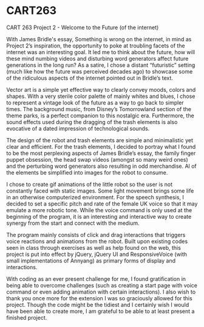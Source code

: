 # CART263
CART 263 Project 2 - Welcome to the Future (of the internet)

With James Bridle's essay, Something is wrong on the internet, in mind as Project 2’s inspiration, the opportunity to poke at troubling facets of the internet was an interesting goal. It led me to think about the future, how will these mind numbing videos and disturbing word generators affect future generations in the long run? As a satire, I chose a distant “futuristic” setting (much like how the future was perceived decades ago) to showcase some of the ridiculous aspects of the internet pointed out in Bridle’s text.

Vector art is a simple yet effective way to clearly convey moods, colors and shapes. With a very sterile color palette of mainly whites and blues, I chose to represent a vintage look of the future as a way to go back to simpler times. The background music, from Disney’s Tomorrowland section of the theme parks, is a perfect companion to this nostalgic era. Furthermore, the sound effects used during the dragging of the trash elements is also evocative of a dated impression of technological sounds.

The design of the robot and trash elements are simple and minimalistic yet clear and efficient. For the trash elements, I decided to portray what I found to be the most perplexing aspects of James Bridle’s essay, the family finger puppet obsession, the head swap videos (amongst so many weird ones) and the perturbing word generators also resulting in odd merchandise. Al of the elements be simplified into images for the robot to consume.

I chose to create gif animations of the little robot so the user is not constantly faced with static images. Some light movement brings some life in an otherwise computerized environment. For the speech synthesis, I decided to set a specific pitch and rate of the female UK voice so that it may emulate a more robotic tone. While the voice command is only used at the beginning of the program, it is an interesting and interactive way to create synergy from the start and connect with the medium.

The program mainly consists of click and drag interactions that triggers voice reactions and animations from the robot. Built upon existing codes seen in class through exercises as well as help found on the web, this project is put into effect by jQuery, jQuery UI and ResponsiveVoice (with small implementations of Annyang) as primary forms of display and interactions.

With coding as an ever present challenge for me, I found gratification in being able to overcome challenges (such as creating a start page with voice command or even adding animation with certain interactions). I also wish to thank you once more for the extension I was so graciously allowed for this project. Though the code might be the tidiest and I certainly wish I would have been able to create more, I am grateful to be able to at least present a finished project.
